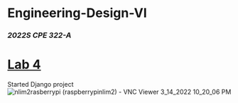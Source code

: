 # Engineering-Design-VI
### *2022S CPE 322-A*


# [Lab 4](https://github.com/kevinwlu/iot/tree/master/lesson4)
Started Django project
![nlim2rasberrypi (raspberrypinlim2) - VNC Viewer 3_14_2022 10_20_06 PM](https://user-images.githubusercontent.com/78889244/158293119-af77c744-3f6b-48cb-8713-3500ea6de532.png)
